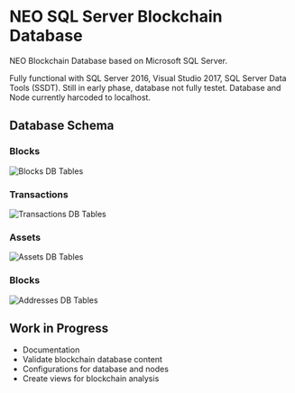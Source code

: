 # NEO SQL Server Blockchain Database
NEO Blockchain Database based on Microsoft SQL Server.

Fully functional with SQL Server 2016, Visual Studio 2017, SQL Server Data Tools (SSDT). Still in early phase, database not fully testet. Database and Node currently harcoded to localhost.

## Database Schema
### Blocks
![Blocks DB Tables](https://github.com/kokahunter/NeoSQLDB/blob/master/NeoSQLDBSchema/Diagram/Blocks.png)
### Transactions
![Transactions DB Tables](https://github.com/kokahunter/NeoSQLDB/blob/master/NeoSQLDBSchema/Diagram/Transactions.png)
### Assets
![Assets DB Tables](https://github.com/kokahunter/NeoSQLDB/blob/master/NeoSQLDBSchema/Diagram/Assets.png)
### Blocks
![Addresses DB Tables](https://github.com/kokahunter/NeoSQLDB/blob/master/NeoSQLDBSchema/Diagram/Addresses.png)
## Work in Progress
* Documentation
* Validate blockchain database content
* Configurations for database and nodes
* Create views for blockchain analysis
